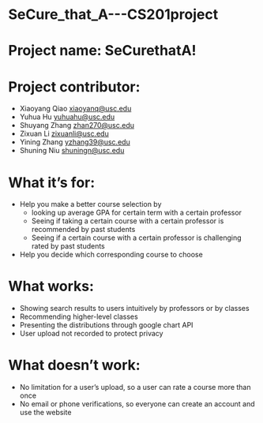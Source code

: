 # SeCure_that_A---CS201project

# Project name: SeCurethatA!
# Project contributor: 
* Xiaoyang Qiao xiaoyanq@usc.edu
* Yuhua Hu  yuhuahu@usc.edu
* Shuyang Zhang  zhan270@usc.edu
* Zixuan Li zixuanli@usc.edu
* Yining Zhang yzhang39@usc.edu 
* Shuning Niu shuningn@usc.edu

# What it’s for:
* Help you make a better course selection by 
  * looking up average GPA for certain term with a certain professor
  * Seeing if taking a certain course with a certain professor is recommended by past students
  * Seeing if a certain course with a certain professor is challenging rated by past students
* Help you decide which corresponding course to choose

# What works:
* Showing search results to users intuitively by professors or by classes
* Recommending higher-level classes
* Presenting the distributions through google chart API
* User upload not recorded to protect privacy

# What doesn’t work:
* No limitation for a user’s upload, so a user can rate a course more than once
* No email or phone verifications, so everyone can create an account and use the website
